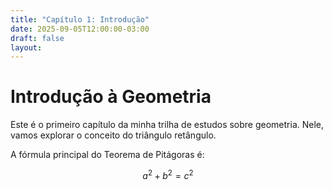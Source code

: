 ```yaml
---
title: "Capítulo 1: Introdução"
date: 2025-09-05T12:00:00-03:00
draft: false
layout: 
---
```


# Introdução à Geometria

Este é o primeiro capítulo da minha trilha de estudos sobre geometria. Nele, vamos explorar o conceito do triângulo retângulo.

A fórmula principal do Teorema de Pitágoras é:

$$a^2 + b^2 = c^2$$
